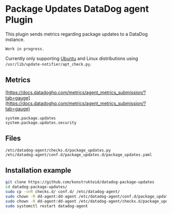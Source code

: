 # Package Updates DataDog agent Plugin

This plugin sends metrics regarding package updates to a DataDog instance.

```console
Work in progress.
```

Currently only supporting [Ubuntu](https://ubuntu.com/) and Linux distributions
using `/usr/lib/update-notifier/apt_check.py`.

## Metrics

[https://docs.datadoghq.com/metrics/agent_metrics_submission/?tab=gauge](https://docs.datadoghq.com/metrics/agent_metrics_submission/?tab=gauge)

```console
system.package.updates
system.package.updates.security
```

## Files

```console
/etc/datadog-agent/checks.d/package_updates.py
/etc/datadog-agent/conf.d/package_updates.d/package_updates.yaml
```

## Installation example

```sh
git clone https://github.com/konstruktoid/datadog-package-updates
cd datadog-package-updates/
sudo cp -vnR checks.d/ conf.d/ /etc/datadog-agent/
sudo chown -R dd-agent:dd-agent /etc/datadog-agent/conf.d/package_updates.d/
sudo chown -R dd-agent:dd-agent /etc/datadog-agent/checks.d/package_updates.py
sudo systemctl restart datadog-agent
```
